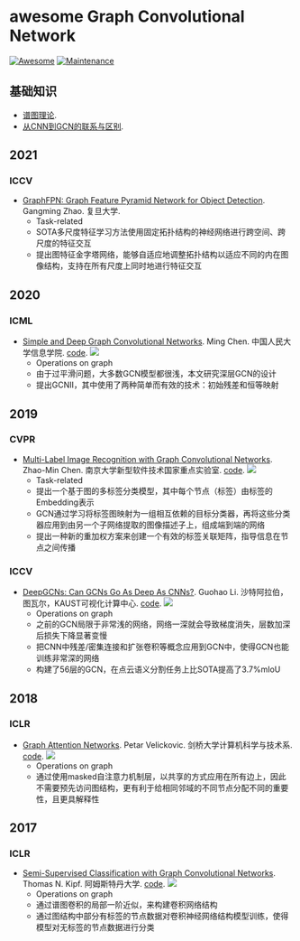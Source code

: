 # awesome Graph Convolutional Network
[![Awesome](https://cdn.rawgit.com/sindresorhus/awesome/d7305f38d29fed78fa85652e3a63e154dd8e8829/media/badge.svg)](https://github.com/sindresorhus/awesome)
[![Maintenance](https://img.shields.io/badge/Maintained%3F-YES-green.svg)](https://github.com/iCGY96/awesome_OpenSetRecognition_list/graphs/commit-activity)


## 基础知识
+ [谱图理论](https://zhuanlan.zhihu.com/p/362416124).
+ [从CNN到GCN的联系与区别](https://www.zhihu.com/question/54504471/answer/332657604).


## 2021
### ICCV
+ [GraphFPN: Graph Feature Pyramid Network for Object Detection](https://arxiv.org/pdf/2108.00580.pdf). Gangming Zhao. 复旦大学. 
    - Task-related
    - SOTA多尺度特征学习方法使用固定拓扑结构的神经网络进行跨空间、跨尺度的特征交互
    - 提出图特征金字塔网络，能够自适应地调整拓扑结构以适应不同的内在图像结构，支持在所有尺度上同时地进行特征交互


## 2020
### ICML
+ [Simple and Deep Graph Convolutional Networks](https://arxiv.org/pdf/2007.02133.pdf). Ming Chen. 中国人民大学信息学院. [code](https://github.com/chennnM/GCNII). 
![](https://img.shields.io/github/stars/chennnM/GCNII.svg) 
    - Operations on graph
    - 由于过平滑问题，大多数GCN模型都很浅，本文研究深层GCN的设计
    - 提出GCNII，其中使用了两种简单而有效的技术：初始残差和恒等映射


## 2019
### CVPR
+ [Multi-Label Image Recognition with Graph Convolutional Networks](https://arxiv.org/pdf/1904.03582.pdf). Zhao-Min Chen. 南京大学新型软件技术国家重点实验室. [code](https://github.com/Megvii-Nanjing/ML-GCN).
![](https://img.shields.io/github/stars/Megvii-Nanjing/ML-GCN.svg)
    - Task-related
    - 提出一个基于图的多标签分类模型，其中每个节点（标签）由标签的Embedding表示
    - GCN通过学习将标签图映射为一组相互依赖的目标分类器，再将这些分类器应用到由另一个子网络提取的图像描述子上，组成端到端的网络
    - 提出一种新的重加权方案来创建一个有效的标签关联矩阵，指导信息在节点之间传播

### ICCV
+ [DeepGCNs: Can GCNs Go As Deep As CNNs?](https://openaccess.thecvf.com/content_ICCV_2019/papers/Li_DeepGCNs_Can_GCNs_Go_As_Deep_As_CNNs_ICCV_2019_paper.pdf). Guohao Li. 沙特阿拉伯，图瓦尔，KAUST可视化计算中心. [code](https://github.com/lightaime/deep_gcns_torch). 
![](https://img.shields.io/github/stars/lightaime/deep_gcns_torch.svg) 
    - Operations on graph
    - 之前的GCN局限于非常浅的网络，网络一深就会导致梯度消失，层数加深后损失下降显著变慢
    - 把CNN中残差/密集连接和扩张卷积等概念应用到GCN中，使得GCN也能训练非常深的网络
    - 构建了56层的GCN，在点云语义分割任务上比SOTA提高了3.7%mIoU


## 2018
### ICLR
+ [Graph Attention Networks](https://arxiv.org/pdf/1710.10903.pdf). Petar Velickovic. 剑桥大学计算机科学与技术系. [code](https://github.com/PetarV-/GAT).
![](https://img.shields.io/github/stars/PetarV-/GAT.svg)
    - Operations on graph
    - 通过使用masked自注意力机制层，以共享的方式应用在所有边上，因此不需要预先访问图结构，更有利于给相同邻域的不同节点分配不同的重要性，且更具解释性


## 2017
### ICLR
+ [Semi-Supervised Classification with Graph Convolutional Networks](https://arxiv.org/pdf/1609.02907.pdf). Thomas N. Kipf. 阿姆斯特丹大学. [code](https://github.com/tkipf/gcn).
![](https://img.shields.io/github/stars/tkipf/gcn.svg)
    - Operations on graph
    - 通过谱图卷积的局部一阶近似，来构建卷积网络结构
    - 通过图结构中部分有标签的节点数据对卷积神经网络结构模型训练，使得模型对无标签的节点数据进行分类
